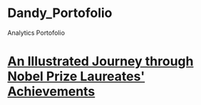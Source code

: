 # Dandy_Portofolio
Analytics Portofolio

# [An Illustrated Journey through Nobel Prize Laureates' Achievements](https://app.datacamp.com/workspace/w/e8ce7142-5843-40a9-8188-202fc6ef6a40)
